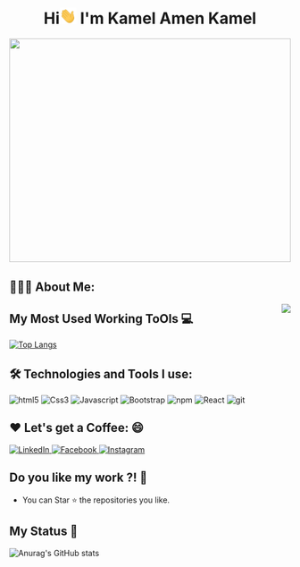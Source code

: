 <h1 align="center">Hi<img src="https://raw.githubusercontent.com/ABSphreak/ABSphreak/master/gifs/Hi.gif" width="30px"> I'm Kamel Amen Kamel</h1>

<!--
**Kamel-Amen/Kamel-Amen** is a ✨ _special_ ✨ repository because its `README.md` (this file) appears on your GitHub profile.

Here are some ideas to get you started:

- 🔭 I’m currently working on ...
- 🌱 I’m currently learning ...
- 👯 I’m looking to collaborate on ...
- 🤔 I’m looking for help with ...
- 💬 Ask me about ...
- 📫 How to reach me: ...
- 😄 Pronouns: ...
- ⚡ Fun fact: ...
-->

<div align="center">
  <img src="https://user-images.githubusercontent.com/62405933/161188355-f4d85c2e-3ef0-4981-8ce0-fdec3ba6a9a6.png" width="100%" height="400px">
</div>

## 👨🏻‍💻 About Me:
<img  src="https://user-images.githubusercontent.com/62405933/161188563-8508262f-6848-4b8b-b7c7-25225dc25772.gif" height="290px" align="right" />

## My Most Used Working ToOls 💻
[![Top Langs](https://github-readme-stats.vercel.app/api/top-langs/?username=Kamel-Amen)](https://github.com/Kamel-Amen/github-readme-stats)


## 🛠️ Technologies and Tools I use:

<p>
<img alt="html5" src="https://img.shields.io/badge/HTML5-E34F26?style=for-the-badge&logo=html5&logoColor=white" height="25px"/>
<img alt="Css3" src="https://img.shields.io/badge/CSS3-1572B6?style=for-the-badge&logo=css3&logoColor=white" height="25px"/>
<img alt="Javascript" src="https://img.shields.io/badge/JavaScript-323330?style=for-the-badge&logo=javascript&logoColor=F7DF1E"  height="25px"/>
<img alt="Bootstrap" src="https://img.shields.io/badge/Bootstrap-563D7C?style=for-the-badge&logo=bootstrap&logoColor=white" height="25px"/>
<img alt="npm" src="https://img.shields.io/badge/NPM-%23000000.svg?style=for-the-badge&logo=npm&logoColor=white" height="25px"/>
<img alt="React" src="https://img.shields.io/badge/React-20232A?style=for-the-badge&logo=react&logoColor=61DAFB" height="25px"/>
<img alt="git" src="https://img.shields.io/badge/-Git-F05032?style=flat-square&logo=git&logoColor=white" height="25px"/>
</p>

## ❤️ Let's get a Coffee: 😄

<p>
 <a href="https://www.linkedin.com/in/kamel-amen-386111200/" target="_blank">
   <img alt="LinkedIn" src="https://img.shields.io/badge/linkedin-%230077B5.svg?&style=for-the-badge&logo=linkedin&logoColor=white"  height="30px"/>
 </a> 
 <a href="https://www.facebook.com/profile.php?id=100011695663646" target="_blank">
   <img alt="Facebook" src="https://img.shields.io/badge/Facebook-1877F2?style=for-the-badge&logo=facebook&logoColor=white" height="30px"/>
 </a>
 <a href="https://www.instagram.com/kamelamen31/" target="_blank">
   <img alt="Instagram" src="https://img.shields.io/badge/Instagram-E4405F?style=for-the-badge&logo=instagram&logoColor=white"  height="30px"/>
 </a> 
</p>


## Do you like my work ?! 🤩
<ul>
  <li>You can Star ⭐ the repositories you like.</li>
  <!--
      <li>You can react ❤️ to my LinkedIn posts.</li>
  -->
</ul>

## My Status 🤔
![Anurag's GitHub stats](https://github-readme-stats.vercel.app/api?username=Kamel-Amen&show_icons=true&theme=radical)
